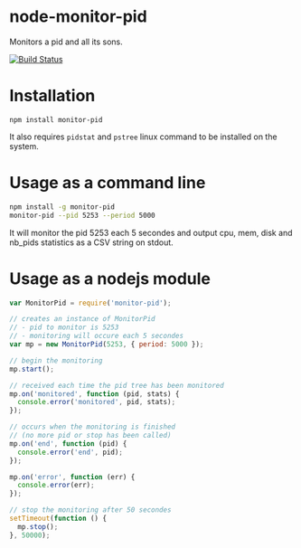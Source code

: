 node-monitor-pid
================

Monitors a pid and all its sons.

[![Build Status](https://travis-ci.org/kerphi/node-monitor-pid.png?branch=master)](https://travis-ci.org/kerphi/node-monitor-pid)

Installation
================

```
npm install monitor-pid
```

It also requires ``pidstat`` and ``pstree`` linux command to be installed on the system. 

Usage as a command line
=======================

```sh
npm install -g monitor-pid
monitor-pid --pid 5253 --period 5000
```

It will monitor the pid 5253 each 5 secondes and output cpu, mem, disk and nb_pids statistics as a CSV string on stdout.

Usage as a nodejs module
========================

```js
var MonitorPid = require('monitor-pid');

// creates an instance of MonitorPid
// - pid to monitor is 5253
// - monitoring will occure each 5 secondes
var mp = new MonitorPid(5253, { period: 5000 });

// begin the monitoring
mp.start();

// received each time the pid tree has been monitored
mp.on('monitored', function (pid, stats) {
  console.error('monitored', pid, stats);
});

// occurs when the monitoring is finished
// (no more pid or stop has been called)
mp.on('end', function (pid) {
  console.error('end', pid);
});

mp.on('error', function (err) {
  console.error(err);
});

// stop the monitoring after 50 secondes
setTimeout(function () {
  mp.stop();
}, 50000);
```

